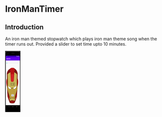 # IronManTimer
<h2>Introduction</h2>
<p>An iron man themed stopwatch which plays iron man theme song when the timer runs out.
Provided a slider to set time upto 10 minutes.
</p>
<img src="https://github.com/NikhilMalhotra2000/IronManTimer/blob/master/Screenshot%20(52).png" height="200"width="50">
